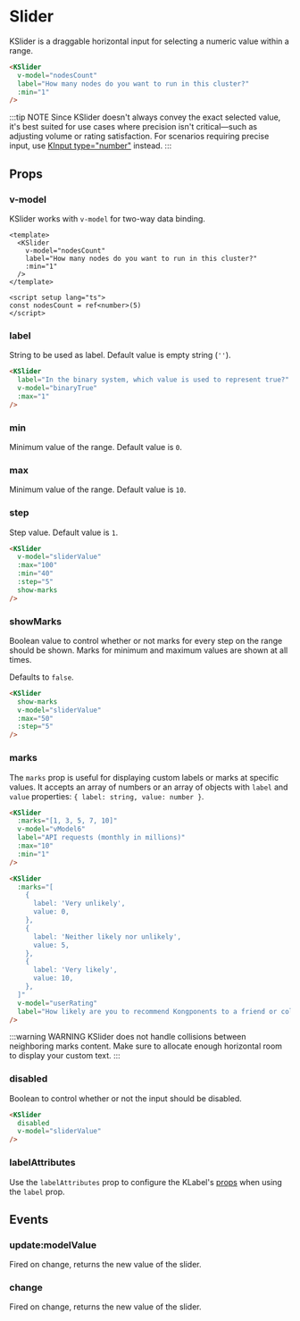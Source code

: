 # Slider

KSlider is a draggable horizontal input for selecting a numeric value within a range.

<KSlider
  v-model="vModel1"
  label="How many nodes do you want to run in this cluster?"
  :min="1"
/>

```html
<KSlider
  v-model="nodesCount"
  label="How many nodes do you want to run in this cluster?"
  :min="1"
/>
```

:::tip NOTE
Since KSlider doesn't always convey the exact selected value, it's best suited for use cases where precision isn't critical—such as adjusting volume or rating satisfaction. For scenarios requiring precise input, use [KInput type="number"](/components/input#attribute-binding) instead.
:::

## Props

### v-model

KSlider works with `v-model` for two-way data binding.

<KSlider
  v-model="vModel2"
  label="How many nodes do you want to run in this cluster?"
  :min="1"
/>

```vue
<template>
  <KSlider
    v-model="nodesCount"
    label="How many nodes do you want to run in this cluster?"
    :min="1"
  />
</template>

<script setup lang="ts">
const nodesCount = ref<number>(5)
</script>
```

### label

String to be used as label. Default value is empty string (`''`).

<KSlider
  v-model="vModel3"
  label="In the binary system, which value is used to represent true?"
  :max="1"
/>

```html
<KSlider
  label="In the binary system, which value is used to represent true?"
  v-model="binaryTrue"
  :max="1"
/>
```

### min

Minimum value of the range. Default value is `0`.

### max

Minimum value of the range. Default value is `10`.

### step

Step value. Default value is `1`.

<KSlider
  v-model="vModel4"
  :max="100"
  :min="40"
  show-marks
  :step="5"
/>

```html
<KSlider
  v-model="sliderValue"
  :max="100"
  :min="40"
  :step="5"
  show-marks
/>
```

### showMarks

Boolean value to control whether or not marks for every step on the range should be shown. Marks for minimum and maximum values are shown at all times.

Defaults to `false`.

<KSlider
  v-model="vModel5"
  :max="50"
  show-marks
  :step="5"
/>

```html
<KSlider
  show-marks
  v-model="sliderValue"
  :max="50"
  :step="5"
/>
```

### marks

The `marks` prop is useful for displaying custom labels or marks at specific values. It accepts an array of numbers or an array of objects with `label` and `value` properties: `{ label: string, value: number }`.

<KSlider
  :marks="[1, 3, 5, 7, 10]"
  v-model="vModel6"
  label="API requests (monthly in millions)"
  :max="10"
  :min="1"
/>

```html
<KSlider
  :marks="[1, 3, 5, 7, 10]"
  v-model="vModel6"
  label="API requests (monthly in millions)"
  :max="10"
  :min="1"
/>
```

<KSlider
  v-model="vModel7"
  label="How likely are you to recommend Kongponents to a friend or colleague?"
  :marks="ratingMarks"
/>

```html
<KSlider
  :marks="[
    {
      label: 'Very unlikely',
      value: 0,
    },
    {
      label: 'Neither likely nor unlikely',
      value: 5,
    },
    {
      label: 'Very likely',
      value: 10,
    },
  ]"
  v-model="userRating"
  label="How likely are you to recommend Kongponents to a friend or colleague?"
/>
```

:::warning WARNING
KSlider does not handle collisions between neighboring marks content. Make sure to allocate enough horizontal room to display your custom text.
:::

### disabled

Boolean to control whether or not the input should be disabled.

<KSlider
  disabled
  v-model="vModel8"
/>

```html
<KSlider
  disabled
  v-model="sliderValue"
/>
```

### labelAttributes

Use the `labelAttributes` prop to configure the KLabel's [props](/components/label) when using the `label` prop.

## Events

### update:modelValue

Fired on change, returns the new value of the slider.

### change

Fired on change, returns the new value of the slider.

<script setup lang="ts">
import { ref } from 'vue'

const vModel1 = ref<number>(2)
const vModel2 = ref<number>(5)
const vModel3 = ref<number>(1)
const vModel4 = ref<number>(65)
const vModel5 = ref<number>(30)
const vModel6 = ref<number>(6)
const vModel7 = ref<number>(7)
const vModel8 = ref<number>(2)

const ratingMarks = [
  {
    label: 'Very unlikely',
    value: 0,
  },
  {
    label: 'Neither likely nor unlikely',
    value: 5,
  },
  {
    label: 'Very likely',
    value: 10,
  },
]
</script>
